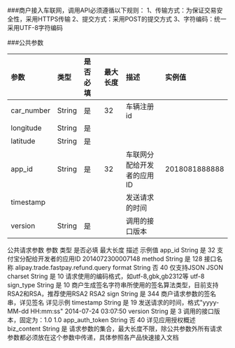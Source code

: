 ###商户接入车联网，调用API必须遵循以下规则：
1、传输方式：为保证交易安全性，采用HTTPS传输
2、提交方式：采用POST的提交方式
3、字符编码：统一采用UTF-8字符编码

###公共参数

| 参数 | 类型 | 是否必填|最大长度|描述|实例值
| :------| :------ | :------ | :------ | :------ | :------ 
| car_number | String | 是 | 32| 车辆注册id| |
| longitude|String | 是 | | ||
| latitude | String| 是 | | ||
| app_id | String| 是 | 32|车联网分配给开发者的应用ID|2018081888888|
| timestamp | |  | |发送请求的时间||
| version | String| 是 | |调用的接口版本||






公共请求参数
参数	类型	是否必填	最大长度	描述	示例值
app_id	String	是	32	支付宝分配给开发者的应用ID	2014072300007148
method	String	是	128	接口名称	alipay.trade.fastpay.refund.query
format	String	否	40	仅支持JSON	JSON
charset	String	是	10	请求使用的编码格式，如utf-8,gbk,gb2312等	utf-8
sign_type	String	是	10	商户生成签名字符串所使用的签名算法类型，目前支持RSA2和RSA，推荐使用RSA2	RSA2
sign	String	是	344	商户请求参数的签名串，详见签名	详见示例
timestamp	String	是	19	发送请求的时间，格式"yyyy-MM-dd HH:mm:ss"	2014-07-24 03:07:50
version	String	是	3	调用的接口版本，固定为：1.0	1.0
app_auth_token	String	否	40	详见应用授权概述	
biz_content	String	是		请求参数的集合，最大长度不限，除公共参数外所有请求参数都必须放在这个参数中传递，具体参照各产品快速接入文档	






